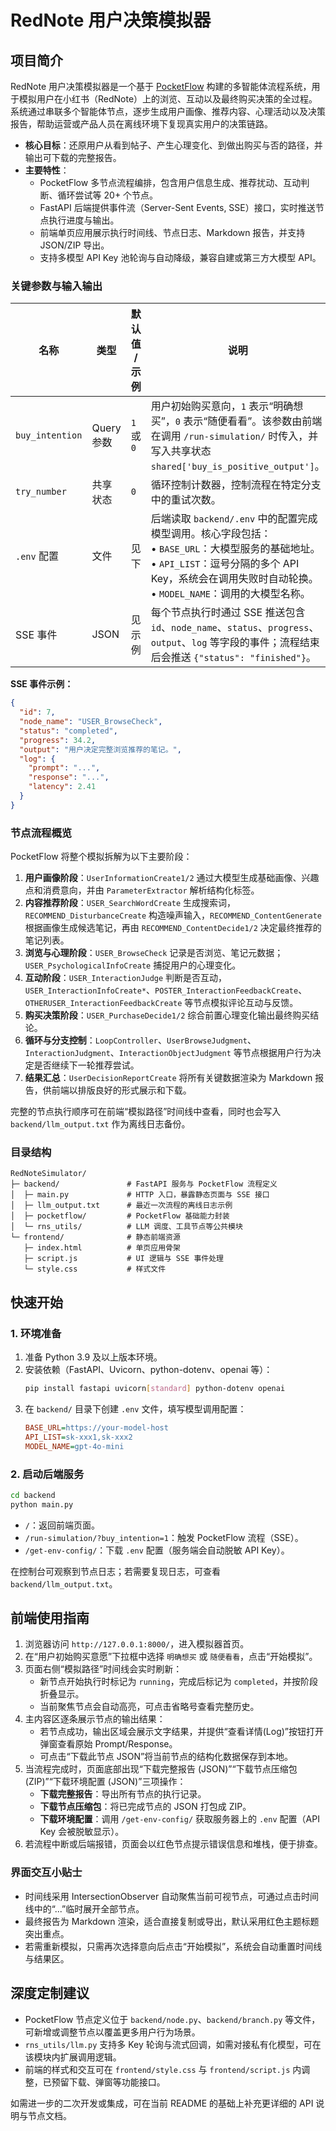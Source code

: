 # RedNote 用户决策模拟器

## 项目简介
RedNote 用户决策模拟器是一个基于 [PocketFlow](https://github.com/datawhalechina/pocketflow) 构建的多智能体流程系统，用于模拟用户在小红书（RedNote）上的浏览、互动以及最终购买决策的全过程。系统通过串联多个智能体节点，逐步生成用户画像、推荐内容、心理活动以及决策报告，帮助运营或产品人员在离线环境下复现真实用户的决策链路。

- **核心目标**：还原用户从看到帖子、产生心理变化、到做出购买与否的路径，并输出可下载的完整报告。
- **主要特性**：
  - PocketFlow 多节点流程编排，包含用户信息生成、推荐扰动、互动判断、循环尝试等 20+ 个节点。
  - FastAPI 后端提供事件流（Server-Sent Events, SSE）接口，实时推送节点执行进度与输出。
  - 前端单页应用展示执行时间线、节点日志、Markdown 报告，并支持 JSON/ZIP 导出。
  - 支持多模型 API Key 池轮询与自动降级，兼容自建或第三方大模型 API。

### 关键参数与输入输出
| 名称 | 类型 | 默认值 / 示例 | 说明 |
| --- | --- | --- | --- |
| `buy_intention` | Query 参数 | `1` 或 `0` | 用户初始购买意向，`1` 表示“明确想买”，`0` 表示“随便看看”。该参数由前端在调用 `/run-simulation/` 时传入，并写入共享状态 `shared['buy_is_positive_output']`。 |
| `try_number` | 共享状态 | `0` | 循环控制计数器，控制流程在特定分支中的重试次数。 |
| `.env` 配置 | 文件 | 见下 | 后端读取 `backend/.env` 中的配置完成模型调用。核心字段包括：<br>• `BASE_URL`：大模型服务的基础地址。<br>• `API_LIST`：逗号分隔的多个 API Key，系统会在调用失败时自动轮换。<br>• `MODEL_NAME`：调用的大模型名称。 |
| SSE 事件 | JSON | 见示例 | 每个节点执行时通过 SSE 推送包含 `id`、`node_name`、`status`、`progress`、`output`、`log` 等字段的事件；流程结束后会推送 `{"status": "finished"}`。 |

**SSE 事件示例：**
```json
{
  "id": 7,
  "node_name": "USER_BrowseCheck",
  "status": "completed",
  "progress": 34.2,
  "output": "用户决定完整浏览推荐的笔记。",
  "log": {
    "prompt": "...",
    "response": "...",
    "latency": 2.41
  }
}
```

### 节点流程概览
PocketFlow 将整个模拟拆解为以下主要阶段：

1. **用户画像阶段**：`UserInformationCreate1/2` 通过大模型生成基础画像、兴趣点和消费意向，并由 `ParameterExtractor` 解析结构化标签。
2. **内容推荐阶段**：`USER_SearchWordCreate` 生成搜索词，`RECOMMEND_DisturbanceCreate` 构造噪声输入，`RECOMMEND_ContentGenerate` 根据画像生成候选笔记，再由 `RECOMMEND_ContentDecide1/2` 决定最终推荐的笔记列表。
3. **浏览与心理阶段**：`USER_BrowseCheck` 记录是否浏览、笔记元数据；`USER_PsychologicalInfoCreate` 捕捉用户的心理变化。
4. **互动阶段**：`USER_InteractionJudge` 判断是否互动，`USER_InteractionInfoCreate*`、`POSTER_InteractionFeedbackCreate`、`OTHERUSER_InteractionFeedbackCreate` 等节点模拟评论互动与反馈。
5. **购买决策阶段**：`USER_PurchaseDecide1/2` 综合前置心理变化输出最终购买结论。
6. **循环与分支控制**：`LoopController`、`UserBrowseJudgment`、`InteractionJudgment`、`InteractionObjectJudgment` 等节点根据用户行为决定是否继续下一轮推荐尝试。
7. **结果汇总**：`UserDecisionReportCreate` 将所有关键数据渲染为 Markdown 报告，供前端以排版良好的形式展示和下载。

完整的节点执行顺序可在前端“模拟路径”时间线中查看，同时也会写入 `backend/llm_output.txt` 作为离线日志备份。

### 目录结构
```
RedNoteSimulator/
├─ backend/               # FastAPI 服务与 PocketFlow 流程定义
│  ├─ main.py             # HTTP 入口，暴露静态页面与 SSE 接口
│  ├─ llm_output.txt      # 最近一次流程的离线日志示例
│  ├─ pocketflow/         # PocketFlow 基础能力封装
│  └─ rns_utils/          # LLM 调度、工具节点等公共模块
└─ frontend/              # 静态前端资源
   ├─ index.html          # 单页应用骨架
   ├─ script.js           # UI 逻辑与 SSE 事件处理
   └─ style.css           # 样式文件
```

## 快速开始
### 1. 环境准备
1. 准备 Python 3.9 及以上版本环境。
2. 安装依赖（FastAPI、Uvicorn、python-dotenv、openai 等）：
   ```bash
   pip install fastapi uvicorn[standard] python-dotenv openai
   ```
3. 在 `backend/` 目录下创建 `.env` 文件，填写模型调用配置：
   ```ini
   BASE_URL=https://your-model-host
   API_LIST=sk-xxx1,sk-xxx2
   MODEL_NAME=gpt-4o-mini
   ```

### 2. 启动后端服务
```bash
cd backend
python main.py
```
- `/`：返回前端页面。
- `/run-simulation/?buy_intention=1`：触发 PocketFlow 流程（SSE）。
- `/get-env-config/`：下载 `.env` 配置（服务端会自动脱敏 API Key）。

在控制台可观察到节点日志；若需要复现日志，可查看 `backend/llm_output.txt`。

## 前端使用指南
1. 浏览器访问 `http://127.0.0.1:8000/`，进入模拟器首页。
2. 在“用户初始购买意愿”下拉框中选择 `明确想买` 或 `随便看看`，点击“开始模拟”。
3. 页面右侧“模拟路径”时间线会实时刷新：
   - 新节点开始执行时标记为 `running`，完成后标记为 `completed`，并按阶段折叠显示。
   - 当前聚焦节点会自动高亮，可点击省略号查看完整历史。
4. 主内容区逐条展示节点的输出结果：
   - 若节点成功，输出区域会展示文字结果，并提供“查看详情(Log)”按钮打开弹窗查看原始 Prompt/Response。
   - 可点击“下载此节点 JSON”将当前节点的结构化数据保存到本地。
5. 当流程完成时，页面底部出现“下载完整报告 (JSON)”“下载节点压缩包 (ZIP)”“下载环境配置 (JSON)”三项操作：
   - **下载完整报告**：导出所有节点的执行记录。
   - **下载节点压缩包**：将已完成节点的 JSON 打包成 ZIP。
   - **下载环境配置**：调用 `/get-env-config/` 获取服务器上的 `.env` 配置（API Key 会被脱敏显示）。
6. 若流程中断或后端报错，页面会以红色节点提示错误信息和堆栈，便于排查。

### 界面交互小贴士
- 时间线采用 IntersectionObserver 自动聚焦当前可视节点，可通过点击时间线中的“...”临时展开全部节点。
- 最终报告为 Markdown 渲染，适合直接复制或导出，默认采用红色主题标题突出重点。
- 若需重新模拟，只需再次选择意向后点击“开始模拟”，系统会自动重置时间线与结果区。

## 深度定制建议
- PocketFlow 节点定义位于 `backend/node.py`、`backend/branch.py` 等文件，可新增或调整节点以覆盖更多用户行为场景。
- `rns_utils/llm.py` 支持多 Key 轮询与流式回调，如需对接私有化模型，可在该模块内扩展调用逻辑。
- 前端的样式和交互可在 `frontend/style.css` 与 `frontend/script.js` 内调整，已预留下载、弹窗等功能接口。

如需进一步的二次开发或集成，可在当前 README 的基础上补充更详细的 API 说明与节点文档。
